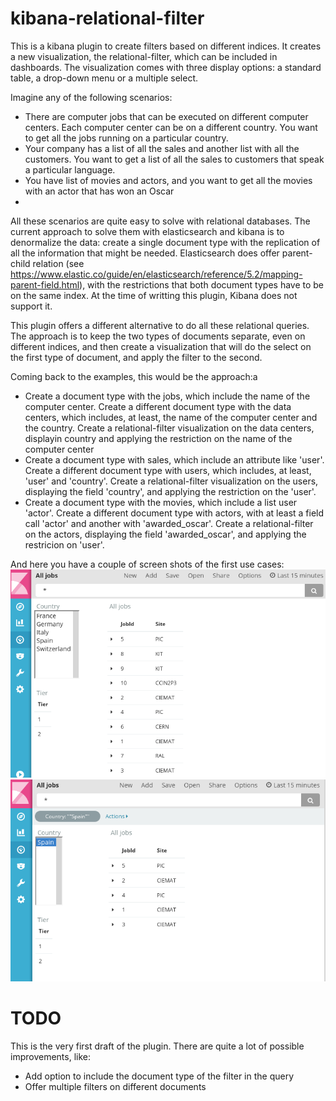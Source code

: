 # kibana-relational-filter

This is a kibana plugin to create filters based on different indices. It creates a new visualization, the relational-filter, which can be included in dashboards. The visualization comes with three display options: a standard table, a drop-down menu or a multiple select. 

Imagine any of the following scenarios: 
 * There are computer jobs that can be executed on different computer centers. Each computer center can be on a different country. You want to get all the jobs running on a particular country.
 * Your company has a list of all the sales and another list with all the customers. You want to get a list of all the sales to customers that speak a particular language.
 * You have list of movies and actors, and you want to get all the movies with an actor that has won an Oscar
 * 

All these scenarios are quite easy to solve with relational databases. The current approach to solve them with elasticsearch and kibana is to denormalize the data: create a single document type with the replication of all the information that might be needed. Elasticsearch does offer parent-child relation (see https://www.elastic.co/guide/en/elasticsearch/reference/5.2/mapping-parent-field.html), with the restrictions that both document types have to be on the same index. At the time of writting this plugin, Kibana does not support it. 

This plugin offers a different alternative to do all these relational queries. The approach is to keep the two types of documents separate, even on different indices,  and then create a visualization that will do the select on the first type of document, and apply the filter to the second. 

Coming back to the examples, this would be the approach:a

* Create a document type with the jobs, which include the name of the computer center. Create a different document type with the data centers, which includes, at least, the name of the computer center and the country. Create a relational-filter visualization on the data centers, displayin country and applying the restriction on the name of the computer center
* Create a document type with sales, which include an attribute like 'user'.  Create a different document type with users, which includes, at least, 'user' and 'country'. Create a relational-filter visualization on the users, displaying the field 'country', and applying the restriction on the 'user'.
* Create a document type with the movies, which include a list user 'actor'. Create a different document type with actors, with at least a field call 'actor' and another with 'awarded_oscar'. Create a relational-filter on the actors, displaying the field 'awarded_oscar', and applying the restricion on 'user'.


And here you have a couple of screen shots of the first use cases:
![screenshot](https://github.com/psaiz/kibana-relational-filter/blob/master/images/before.png "Before applying the filter. Note the two relational visualizations on the left")
![screenshot](https://github.com/psaiz/kibana-relational-filter/blob/master/images/after.png "After selecting one country")






# TODO

This is the very first draft of the plugin. There are quite a lot of possible improvements, like:

 * Add option to include the document type of the filter in the query
 * Offer multiple filters on different documents
